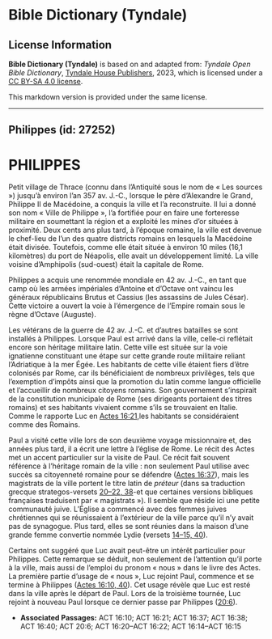 # Bible Dictionary (Tyndale)

## License Information

**Bible Dictionary (Tyndale)** is based on and adapted from: _Tyndale Open Bible Dictionary_, [Tyndale House Publishers](https://tyndaleopenresources.com/), 2023, which is licensed under a [CC BY-SA 4.0 license](https://creativecommons.org/licenses/by-sa/4.0/legalcode.en).

This markdown version is provided under the same license.



--------------------------------

## Philippes (id: 27252)

PHILIPPES
=========

Petit village de Thrace (connu dans l’Antiquité sous le nom de « Les sources ») jusqu’à environ l’an 357 av. J.\-C., lorsque le père d’Alexandre le Grand, Philippe II de Macédoine, a conquis la ville et l’a reconstruite. Il lui a donné son nom « Ville de Philippe », l’a fortifiée pour en faire une forteresse militaire en soumettant la région et a exploité les mines d’or situées à proximité. Deux cents ans plus tard, à l’époque romaine, la ville est devenue le chef\-lieu de l’un des quatre districts romains en lesquels la Macédoine était divisée. Toutefois, comme elle était située à environ 10 miles (16,1 kilomètres) du port de Néapolis, elle avait un développement limité. La ville voisine d’Amphipolis (sud\-ouest) était la capitale de Rome.

Philippes a acquis une renommée mondiale en 42 av. J.\-C., en tant que camp où les armées impériales d’Antoine et d’Octave ont vaincu les généraux républicains Brutus et Cassius (les assassins de Jules César). Cette victoire a ouvert la voie à l’émergence de l’Empire romain sous le règne d’Octave (Auguste).

Les vétérans de la guerre de 42 av. J.\-C. et d’autres batailles se sont installés à Philippes. Lorsque Paul est arrivé dans la ville, celle\-ci reflétait encore son héritage militaire latin. Cette ville est située sur la voie ignatienne constituant une étape sur cette grande route militaire reliant l’Adriatique à la mer Égée. Les habitants de cette ville étaient fiers d’être colonisés par Rome, car ils bénéficiaient de nombreux privilèges, tels que l’exemption d’impôts ainsi que la promotion du latin comme langue officielle et l’accueillir de nombreux citoyens romains. Son gouvernement s’inspirait de la constitution municipale de Rome (ses dirigeants portaient des titres romains) et ses habitants vivaient comme s’ils se trouvaient en Italie. Comme le rapporte Luc en [Actes 16:21,](https://ref.ly/Acts16:21)les habitants se considéraient comme des Romains.

Paul a visité cette ville lors de son deuxième voyage missionnaire et, des années plus tard, il a écrit une lettre à l’église de Rome. Le récit des Actes met un accent particulier sur la visite de Paul. Ce récit fait souvent référence à l’héritage romain de la ville : non seulement Paul utilise avec succès sa citoyenneté romaine pour se défendre ([Actes 16:37](https://ref.ly/Acts16:37)), mais les magistrats de la ville portent le titre latin de *préteur* (dans sa traduction grecque strategos\-versets [20–22, 38](https://ref.ly/Acts16:20-Acts16:22,Acts16:38)\-et que certaines versions bibliques françaises traduisent par « magistrats »). Il semble que réside ici une petite communauté juive. L’Église a commencé avec des femmes juives chrétiennes qui se réunissaient à l’extérieur de la ville parce qu’il n’y avait pas de synagogue. Plus tard, elles se sont réunies dans la maison d’une grande femme convertie nommée Lydie (versets [14–15, 40](https://ref.ly/Acts16:14-Acts16:15,Acts16:40)).

Certains ont suggéré que Luc avait peut\-être un intérêt particulier pour Philippes. Cette remarque se déduit, non seulement de l’attention qu’il porte à la ville, mais aussi de l’emploi du pronom « nous » dans le livre des Actes. La première partie d’usage de « nous », Luc rejoint Paul, commence et se termine à Philippes ([Actes 16:10, 40](https://ref.ly/Acts16:10,Acts16:40)). Cet usage révèle que Luc est resté dans la ville après le départ de Paul. Lors de la troisième tournée, Luc rejoint à nouveau Paul lorsque ce dernier passe par Philippes ([20:6](https://ref.ly/Acts20:6)).

* **Associated Passages:** ACT 16:10; ACT 16:21; ACT 16:37; ACT 16:38; ACT 16:40; ACT 20:6; ACT 16:20–ACT 16:22; ACT 16:14–ACT 16:15


